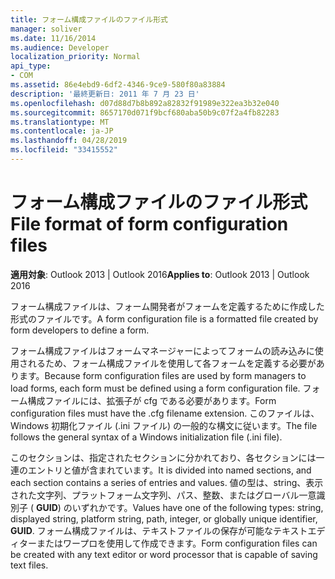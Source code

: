 ```yaml
---
title: フォーム構成ファイルのファイル形式
manager: soliver
ms.date: 11/16/2014
ms.audience: Developer
localization_priority: Normal
api_type:
- COM
ms.assetid: 86e4ebd9-6df2-4346-9ce9-580f80a83884
description: '最終更新日: 2011 年 7 月 23 日'
ms.openlocfilehash: d07d88d7b8b892a82832f91989e322ea3b32e040
ms.sourcegitcommit: 8657170d071f9bcf680aba50b9c07f2a4fb82283
ms.translationtype: MT
ms.contentlocale: ja-JP
ms.lasthandoff: 04/28/2019
ms.locfileid: "33415552"
---
```

# <a name="file-format-of-form-configuration-files"></a><span data-ttu-id="4cf49-103">フォーム構成ファイルのファイル形式</span><span class="sxs-lookup"><span data-stu-id="4cf49-103">File format of form configuration files</span></span>

<span data-ttu-id="4cf49-104">**適用対象**: Outlook 2013 | Outlook 2016</span><span class="sxs-lookup"><span data-stu-id="4cf49-104">**Applies to**: Outlook 2013 | Outlook 2016</span></span> 
  
<span data-ttu-id="4cf49-105">フォーム構成ファイルは、フォーム開発者がフォームを定義するために作成した形式のファイルです。</span><span class="sxs-lookup"><span data-stu-id="4cf49-105">A form configuration file is a formatted file created by form developers to define a form.</span></span>
  
<span data-ttu-id="4cf49-106">フォーム構成ファイルはフォームマネージャーによってフォームの読み込みに使用されるため、フォーム構成ファイルを使用して各フォームを定義する必要があります。</span><span class="sxs-lookup"><span data-stu-id="4cf49-106">Because form configuration files are used by form managers to load forms, each form must be defined using a form configuration file.</span></span> <span data-ttu-id="4cf49-107">フォーム構成ファイルには、拡張子が cfg である必要があります。</span><span class="sxs-lookup"><span data-stu-id="4cf49-107">Form configuration files must have the .cfg filename extension.</span></span> <span data-ttu-id="4cf49-108">このファイルは、Windows 初期化ファイル (.ini ファイル) の一般的な構文に従います。</span><span class="sxs-lookup"><span data-stu-id="4cf49-108">The file follows the general syntax of a Windows initialization file (.ini file).</span></span> 

<span data-ttu-id="4cf49-109">このセクションは、指定されたセクションに分かれており、各セクションには一連のエントリと値が含まれています。</span><span class="sxs-lookup"><span data-stu-id="4cf49-109">It is divided into named sections, and each section contains a series of entries and values.</span></span> <span data-ttu-id="4cf49-110">値の型は、string、表示された文字列、プラットフォーム文字列、パス、整数、またはグローバル一意識別子 ( **GUID**) のいずれかです。</span><span class="sxs-lookup"><span data-stu-id="4cf49-110">Values have one of the following types: string, displayed string, platform string, path, integer, or globally unique identifier, **GUID**.</span></span> <span data-ttu-id="4cf49-111">フォーム構成ファイルは、テキストファイルの保存が可能なテキストエディターまたはワープロを使用して作成できます。</span><span class="sxs-lookup"><span data-stu-id="4cf49-111">Form configuration files can be created with any text editor or word processor that is capable of saving text files.</span></span>
  

